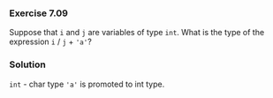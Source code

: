 ### Exercise 7.09

Suppose that `i` and `j` are variables of type `int`. What is the type of the expression `i` / `j` + `'a'`?

### Solution

`int` - char type `'a'` is promoted to int type.